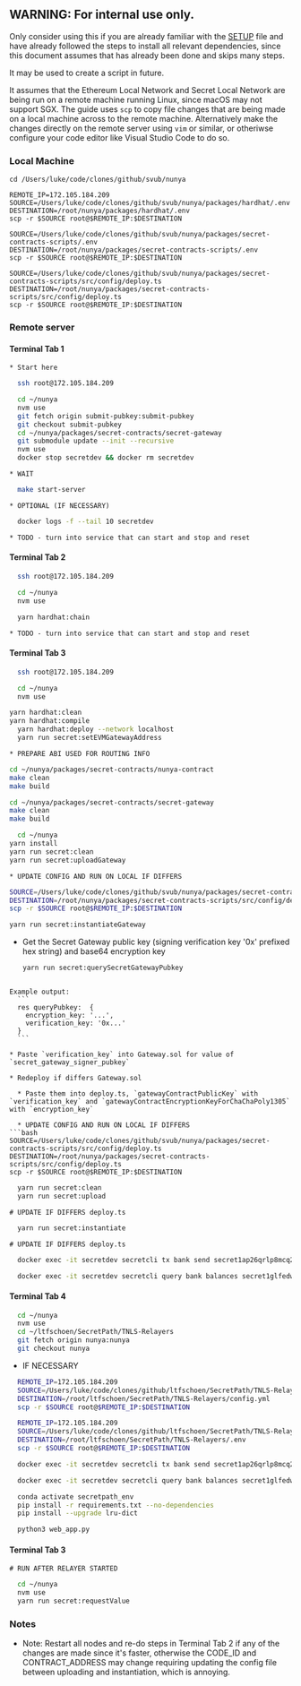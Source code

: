 ## WARNING: For internal use only.

Only consider using this if you are already familiar with the [SETUP](./_SETUP.md) file and have already followed the steps to install all relevant dependencies, since this document assumes that has already been done and skips many steps.

It may be used to create a script in future.

It assumes that the Ethereum Local Network and Secret Local Network are being run on a remote machine running Linux, since macOS may not support SGX.
The guide uses `scp` to copy file changes that are being made on a local machine across to the remote machine. Alternatively make the changes directly on the remote server using `vim` or similar, or otheriwse configure your code editor like Visual Studio Code to do so.

### Local Machine

```
cd /Users/luke/code/clones/github/svub/nunya

REMOTE_IP=172.105.184.209
SOURCE=/Users/luke/code/clones/github/svub/nunya/packages/hardhat/.env
DESTINATION=/root/nunya/packages/hardhat/.env
scp -r $SOURCE root@$REMOTE_IP:$DESTINATION

SOURCE=/Users/luke/code/clones/github/svub/nunya/packages/secret-contracts-scripts/.env
DESTINATION=/root/nunya/packages/secret-contracts-scripts/.env
scp -r $SOURCE root@$REMOTE_IP:$DESTINATION

SOURCE=/Users/luke/code/clones/github/svub/nunya/packages/secret-contracts-scripts/src/config/deploy.ts
DESTINATION=/root/nunya/packages/secret-contracts-scripts/src/config/deploy.ts
scp -r $SOURCE root@$REMOTE_IP:$DESTINATION
```

### Remote server

#### Terminal Tab 1

	* Start here

  ```bash
	ssh root@172.105.184.209

	cd ~/nunya
	nvm use
	git fetch origin submit-pubkey:submit-pubkey
	git checkout submit-pubkey
	cd ~/nunya/packages/secret-contracts/secret-gateway
	git submodule update --init --recursive
	nvm use
	docker stop secretdev && docker rm secretdev
  ```

	* WAIT

  ```bash
	make start-server
  ```

	* OPTIONAL (IF NECESSARY)

  ```bash
	docker logs -f --tail 10 secretdev
  ```

	* TODO - turn into service that can start and stop and reset

#### Terminal Tab 2

  ```bash
	ssh root@172.105.184.209

	cd ~/nunya
	nvm use

	yarn hardhat:chain
  ```

	* TODO - turn into service that can start and stop and reset

#### Terminal Tab 3

  ```bash
	ssh root@172.105.184.209

	cd ~/nunya
	nvm use

  yarn hardhat:clean
  yarn hardhat:compile
	yarn hardhat:deploy --network localhost
	yarn run secret:setEVMGatewayAddress
  ```

	* PREPARE ABI USED FOR ROUTING INFO

  ```bash
  cd ~/nunya/packages/secret-contracts/nunya-contract
  make clean
  make build

  cd ~/nunya/packages/secret-contracts/secret-gateway
  make clean
  make build
  ```

  ```bash
	cd ~/nunya
  yarn install
  yarn run secret:clean
  yarn run secret:uploadGateway
  ```

	* UPDATE CONFIG AND RUN ON LOCAL IF DIFFERS
  ```bash
  SOURCE=/Users/luke/code/clones/github/svub/nunya/packages/secret-contracts-scripts/src/config/deploy.ts
  DESTINATION=/root/nunya/packages/secret-contracts-scripts/src/config/deploy.ts
  scp -r $SOURCE root@$REMOTE_IP:$DESTINATION
  ```

  ```bash
  yarn run secret:instantiateGateway
  ```

  * Get the Secret Gateway public key (signing verification key '0x' prefixed hex string) and base64 encryption key
	```bash
	yarn run secret:querySecretGatewayPubkey
  ```

  Example output:
	```
	res queryPubkey:  {
	  encryption_key: '...',
	  verification_key: '0x...'
	}
	```

  * Paste `verification_key` into Gateway.sol for value of `secret_gateway_signer_pubkey`

  * Redeploy if differs Gateway.sol 

	* Paste them into deploy.ts, `gatewayContractPublicKey` with `verification_key` and `gatewayContractEncryptionKeyForChaChaPoly1305` with `encryption_key`

	* UPDATE CONFIG AND RUN ON LOCAL IF DIFFERS
  ```bash
  SOURCE=/Users/luke/code/clones/github/svub/nunya/packages/secret-contracts-scripts/src/config/deploy.ts
  DESTINATION=/root/nunya/packages/secret-contracts-scripts/src/config/deploy.ts
  scp -r $SOURCE root@$REMOTE_IP:$DESTINATION
  ```

  ```bash
	yarn run secret:clean
	yarn run secret:upload
  ```

	# UPDATE IF DIFFERS deploy.ts

  ```bash
	yarn run secret:instantiate
  ```

	# UPDATE IF DIFFERS deploy.ts

  ```bash
	docker exec -it secretdev secretcli tx bank send secret1ap26qrlp8mcq2pg6r47w43l0y8zkqm8a450s03 secret1glfedwlusunwly7q05umghzwl6nf2vj6wr38fg 100000000000000000uscrt -y

	docker exec -it secretdev secretcli query bank balances secret1glfedwlusunwly7q05umghzwl6nf2vj6wr38fg | jq
  ```

#### Terminal Tab 4

  ```bash
	cd ~/nunya
	nvm use
	cd ~/ltfschoen/SecretPath/TNLS-Relayers
	git fetch origin nunya:nunya
	git checkout nunya
  ```

  * IF NECESSARY

  ```bash
	REMOTE_IP=172.105.184.209
	SOURCE=/Users/luke/code/clones/github/ltfschoen/SecretPath/TNLS-Relayers/config.yml
	DESTINATION=/root/ltfschoen/SecretPath/TNLS-Relayers/config.yml
	scp -r $SOURCE root@$REMOTE_IP:$DESTINATION

	REMOTE_IP=172.105.184.209
	SOURCE=/Users/luke/code/clones/github/ltfschoen/SecretPath/TNLS-Relayers/.env
	DESTINATION=/root/ltfschoen/SecretPath/TNLS-Relayers/.env
	scp -r $SOURCE root@$REMOTE_IP:$DESTINATION
  ```

  ```bash
	docker exec -it secretdev secretcli tx bank send secret1ap26qrlp8mcq2pg6r47w43l0y8zkqm8a450s03 secret1glfedwlusunwly7q05umghzwl6nf2vj6wr38fg 100000000000000000uscrt -y

	docker exec -it secretdev secretcli query bank balances secret1glfedwlusunwly7q05umghzwl6nf2vj6wr38fg | jq
  ```

  ```bash
	conda activate secretpath_env
	pip install -r requirements.txt --no-dependencies
	pip install --upgrade lru-dict
  ```

  ```bash
	python3 web_app.py
  ```

#### Terminal Tab 3

	# RUN AFTER RELAYER STARTED
  ```bash
	cd ~/nunya
	nvm use
	yarn run secret:requestValue
  ```

### Notes

* Note: Restart all nodes and re-do steps in Terminal Tab 2 if any of the changes are made since it's faster, otherwise the CODE_ID and CONTRACT_ADDRESS may change requiring updating the config file between uploading and instantiation, which is annoying.
